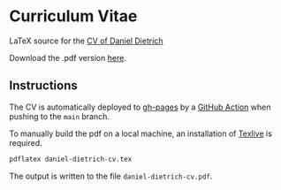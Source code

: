 # Curriculum Vitae

LaTeX source for the [CV of Daniel Dietrich](https://cv.danieldietrich.dev)

Download the .pdf version [here](https://cv.danieldietrich.dev/daniel-dietrich-cv.pdf).

## Instructions

The CV is automatically deployed to [gh-pages](https://pages.github.com) by a [GitHub Action](.github/workflows/deploy.yml) when pushing to the `main` branch.

To manually build the pdf on a local machine, an installation of [Texlive](https://www.tug.org/texlive/) is required.

```sh
pdflatex daniel-dietrich-cv.tex
```

The output is written to the file `daniel-dietrich-cv.pdf`.
